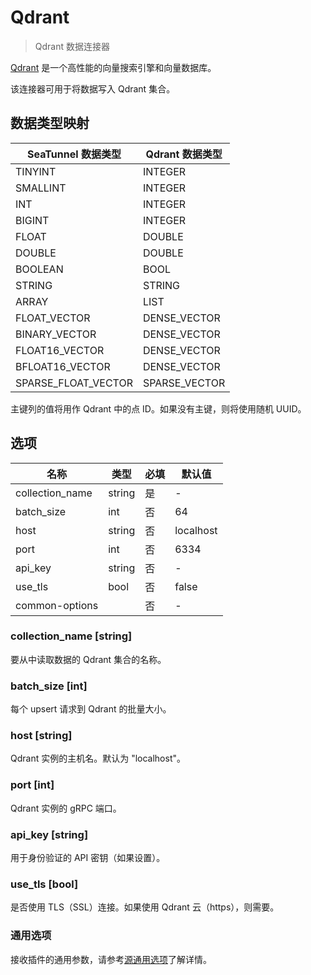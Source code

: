 # Qdrant

> Qdrant 数据连接器

[Qdrant](https://qdrant.tech/) 是一个高性能的向量搜索引擎和向量数据库。

该连接器可用于将数据写入 Qdrant 集合。

## 数据类型映射

|   SeaTunnel 数据类型    |  Qdrant 数据类型  |
|---------------------|---------------|
| TINYINT             | INTEGER       |
| SMALLINT            | INTEGER       |
| INT                 | INTEGER       |
| BIGINT              | INTEGER       |
| FLOAT               | DOUBLE        |
| DOUBLE              | DOUBLE        |
| BOOLEAN             | BOOL          |
| STRING              | STRING        |
| ARRAY               | LIST          |
| FLOAT_VECTOR        | DENSE_VECTOR  |
| BINARY_VECTOR       | DENSE_VECTOR  |
| FLOAT16_VECTOR      | DENSE_VECTOR  |
| BFLOAT16_VECTOR     | DENSE_VECTOR  |
| SPARSE_FLOAT_VECTOR | SPARSE_VECTOR |

主键列的值将用作 Qdrant 中的点 ID。如果没有主键，则将使用随机 UUID。

## 选项

|       名称        |   类型   | 必填 |    默认值    |
|-----------------|--------|----|-----------|
| collection_name | string | 是  | -         |
| batch_size      | int    | 否  | 64        |
| host            | string | 否  | localhost |
| port            | int    | 否  | 6334      |
| api_key         | string | 否  | -         |
| use_tls         | bool   | 否  | false     |
| common-options  |        | 否  | -         |

### collection_name [string]

要从中读取数据的 Qdrant 集合的名称。

### batch_size [int]

每个 upsert 请求到 Qdrant 的批量大小。

### host [string]

Qdrant 实例的主机名。默认为 "localhost"。

### port [int]

Qdrant 实例的 gRPC 端口。

### api_key [string]

用于身份验证的 API 密钥（如果设置）。

### use_tls [bool]

是否使用 TLS（SSL）连接。如果使用 Qdrant 云（https），则需要。

### 通用选项

接收插件的通用参数，请参考[源通用选项](common-options.md)了解详情。
